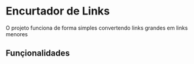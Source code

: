 # Encurtador de Links
O projeto funciona de forma simples convertendo links grandes em links menores

## Funçionalidades
    